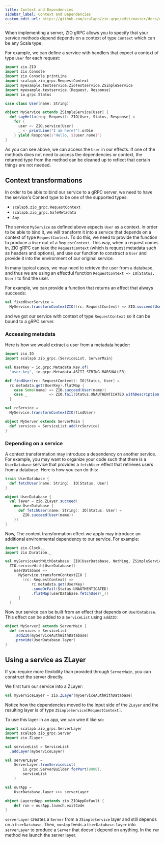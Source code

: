 ```yaml
---
title: Context and Dependencies
sidebar_label: Context and Dependencies
custom_edit_url: https://github.com/scalapb/zio-grpc/edit/master/docs/context.md
---
```


When implementing a server, ZIO gRPC allows you to specify that your service
methods depend depends on a context of type `Context` which can be any Scala type.

For example, we can define a service with handlers that expect a context of type `User` for each request:

```scala mdoc
import zio.ZIO
import zio.Console
import zio.Console.printLine
import scalapb.zio_grpc.RequestContext
import myexample.testservice.ZioTestservice.ZSimpleService
import myexample.testservice.{Request, Response}
import io.grpc.Status

case class User(name: String)

object MyService extends ZSimpleService[User] {
  def sayHello(req: Request): ZIO[User, Status, Response] =
    for {
      user <- ZIO.service[User]
      _ <- printLine("I am here!").orDie
    } yield Response(s"Hello, ${user.name}")
}
```

As you can see above, we can access the `User` in our effects. If one of the methods does not need to access the dependencies or context, the returned type from the method can be cleaned up to reflect that certain things are not needed.

## Context transformations

In order to be able to bind our service to a gRPC server, we need to have the
service's Context type to be one of the supported types:
* `scalapb.zio_grpc.RequestContext`
* `scalapb.zio_grpc.SafeMetadata`
* `Any`

The service `MyService` as defined above expects `User` as a context. In order to be able to bind it, we will transform it into a service that depends on a context of type `RequestContext`. To do this, we need to provide the function to produce a `User` out of a `RequestContext`. This way, when a request comes in, ZIO gRPC can take the `RequestContext` (which is request metadata such as headers and options), and use our function to construct a `User` and provide it into the environment of our original service.

In many typical cases, we may need to retrieve the user from a database, and thus we are using an effectful function `RequestContext => IO[Status, User]` to find the user.

For example, we can provide a function that returns an effect that always succeeds:

```scala mdoc
val fixedUserService =
  MyService.transformContextZIO((rc: RequestContext) => ZIO.succeed(User("foo")))
```

and we got our service with context of type `RequestContext` so it can be bound to a gRPC server.

### Accessing metadata

Here is how we would extract a user from a metadata header:
```scala mdoc
import zio.IO
import scalapb.zio_grpc.{ServiceList, ServerMain}

val UserKey = io.grpc.Metadata.Key.of(
  "user-key", io.grpc.Metadata.ASCII_STRING_MARSHALLER)

def findUser(rc: RequestContext): IO[Status, User] =
  rc.metadata.get(UserKey).flatMap {
    case Some(name) => ZIO.succeed(User(name))
    case _          => ZIO.fail(Status.UNAUTHENTICATED.withDescription("No access!"))
  }

val rcService =
  MyService.transformContextZIO(findUser)

object MyServer extends ServerMain {
  def services = ServiceList.add(rcService)
}
```

### Depending on a service

A context transformation may introduce a dependency on another service. For example, you
may want to organize your code such that there is a `UserDatabase` service that provides
a `fetchUser` effect that retrieves users from a database. Here is how you can do this:

```scala mdoc
trait UserDatabase {
  def fetchUser(name: String): IO[Status, User]
}

object UserDatabase {
  val layer = zio.ZLayer.succeed(
    new UserDatabase {
      def fetchUser(name: String): IO[Status, User] =
        ZIO.succeed(User(name))
    })
}
```

Now, The context transformation effect we apply may introduce an additional environmental dependency to our service. For example:
```scala mdoc
import zio.Clock._
import zio.Duration._

val myServiceAuthWithDatabase: ZIO[UserDatabase, Nothing, ZSimpleService[RequestContext]] =
  ZIO.serviceWith[UserDatabase](
    userDatabase =>
      MyService.transformContextZIO {
        (rc: RequestContext) =>
            rc.metadata.get(UserKey)
            .someOrFail(Status.UNAUTHENTICATED)
            .flatMap(userDatabase.fetchUser(_))
      }
  )
```

Now our service can be built from an effect that depends on `UserDatabase`. This effect can be
added to a `ServiceList` using `addZIO`:

```scala mdoc
object MyServer2 extends ServerMain {
  def services = ServiceList
    .addZIO(myServiceAuthWithDatabase)
    .provide(UserDatabase.layer)
}
```


## Using a service as ZLayer

If you require more flexibility than provided through `ServerMain`, you can construct
the server directly.

We first turn our service into a ZLayer:

```scala mdoc
val myServiceLayer = zio.ZLayer(myServiceAuthWithDatabase)
```

Notice how the dependencies moved to the input side of the `ZLayer` and the resulting layer is of
type `ZSimpleService[RequestContext]`.

To use this layer in an app, we can wire it like so:

```scala mdoc
import scalapb.zio_grpc.ServerLayer
import scalapb.zio_grpc.Server
import zio.ZLayer

val serviceList = ServiceList
  .addLayer(myServiceLayer)

val serverLayer =
    ServerLayer.fromServiceList(
        io.grpc.ServerBuilder.forPort(9000),
        serviceList
    )

val ourApp =
    UserDatabase.layer >>> serverLayer

object LayeredApp extends zio.ZIOAppDefault {
    def run = ourApp.launch.exitCode
}
```

`serverLayer` creates a `Server` from a `ZSimpleService` layer and still depends on a `UserDatabase`. Then, `ourApp` feeds a `UserDatabase.layer` into `serverLayer` to produce
a `Server` that doesn't depend on anything. In the `run` method we launch the server layer.